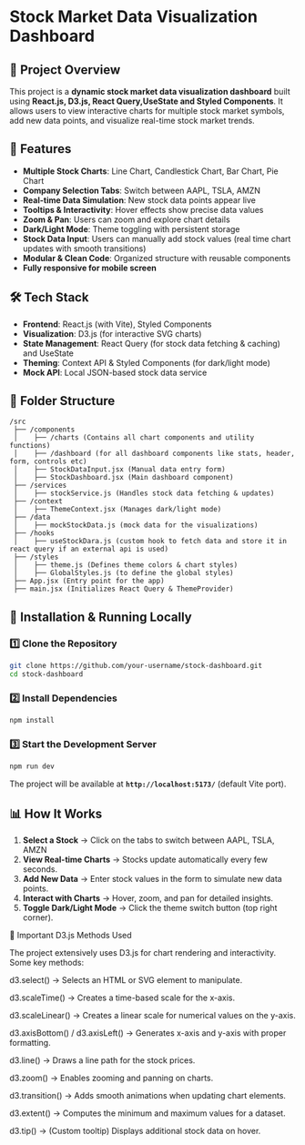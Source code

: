 # Stock Market Data Visualization Dashboard

## 📌 Project Overview

This project is a **dynamic stock market data visualization dashboard** built using **React.js, D3.js, React Query,UseState and Styled Components**. It allows users to view interactive charts for multiple stock market symbols, add new data points, and visualize real-time stock market trends.

## 🚀 Features

- **Multiple Stock Charts**: Line Chart, Candlestick Chart, Bar Chart, Pie Chart
- **Company Selection Tabs**: Switch between AAPL, TSLA, AMZN
- **Real-time Data Simulation**: New stock data points appear live
- **Tooltips & Interactivity**: Hover effects show precise data values
- **Zoom & Pan**: Users can zoom and explore chart details
- **Dark/Light Mode**: Theme toggling with persistent storage
- **Stock Data Input**: Users can manually add stock values (real time chart updates with smooth transitions)
- **Modular & Clean Code**: Organized structure with reusable components
- **Fully responsive for mobile screen**

## 🛠️ Tech Stack

- **Frontend**: React.js (with Vite), Styled Components
- **Visualization**: D3.js (for interactive SVG charts)
- **State Management**: React Query (for stock data fetching & caching) and UseState
- **Theming**: Context API & Styled Components (for dark/light mode)
- **Mock API**: Local JSON-based stock data service

## 📂 Folder Structure

```
/src
 ├── /components
 │    ├── /charts (Contains all chart components and utility functions)
 │    ├── /dashboard (for all dashboard components like stats, header, form, controls etc)
 │    ├── StockDataInput.jsx (Manual data entry form)
 │    ├── StockDashboard.jsx (Main dashboard component)
 ├── /services
 │    ├── stockService.js (Handles stock data fetching & updates)
 ├── /context
 │    ├── ThemeContext.jsx (Manages dark/light mode)
 ├── /data
 │    ├── mockStockData.js (mock data for the visualizations)
 ├── /hooks
 │    ├── useStockDara.js (custom hook to fetch data and store it in react query if an external api is used)
 ├── /styles
 │    ├── theme.js (Defines theme colors & chart styles)
 │    ├── GlobalStyles.js (to define the global styles)
 ├── App.jsx (Entry point for the app)
 ├── main.jsx (Initializes React Query & ThemeProvider)
```

## 🔧 Installation & Running Locally

### **1️⃣ Clone the Repository**

```sh
git clone https://github.com/your-username/stock-dashboard.git
cd stock-dashboard
```

### **2️⃣ Install Dependencies**

```sh
npm install
```

### **3️⃣ Start the Development Server**

```sh
npm run dev
```

The project will be available at **`http://localhost:5173/`** (default Vite port).

## 📊 How It Works

1. **Select a Stock** → Click on the tabs to switch between AAPL, TSLA, AMZN
2. **View Real-time Charts** → Stocks update automatically every few seconds.
3. **Add New Data** → Enter stock values in the form to simulate new data points.
4. **Interact with Charts** → Hover, zoom, and pan for detailed insights.
5. **Toggle Dark/Light Mode** → Click the theme switch button (top right corner).

📌 Important D3.js Methods Used

The project extensively uses D3.js for chart rendering and interactivity. Some key methods:

d3.select() → Selects an HTML or SVG element to manipulate.

d3.scaleTime() → Creates a time-based scale for the x-axis.

d3.scaleLinear() → Creates a linear scale for numerical values on the y-axis.

d3.axisBottom() / d3.axisLeft() → Generates x-axis and y-axis with proper formatting.

d3.line() → Draws a line path for the stock prices.

d3.zoom() → Enables zooming and panning on charts.

d3.transition() → Adds smooth animations when updating chart elements.

d3.extent() → Computes the minimum and maximum values for a dataset.

d3.tip() → (Custom tooltip) Displays additional stock data on hover.
